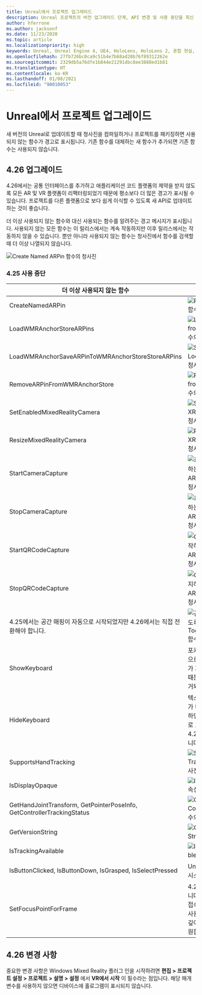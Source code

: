 ```yaml
---
title: Unreal에서 프로젝트 업그레이드
description: Unreal 프로젝트의 버전 업그레이드 단계, API 변경 및 사용 중단을 최신 상태로 유지하세요.
author: hferrone
ms.author: jacksonf
ms.date: 11/23/2020
ms.topic: article
ms.localizationpriority: high
keywords: Unreal, Unreal Engine 4, UE4, HoloLens, HoloLens 2, 혼합 현실, 개발, 설명서, 가이드, 기능, 혼합 현실 헤드셋, windows mixed reality 헤드셋, 가상 현실 헤드셋, 이식, 업그레이드
ms.openlocfilehash: 27fb726bc0ca9c51b4e7b68ad28b76f89312262e
ms.sourcegitcommit: 2329db5a76dfe1b844e21291dbc8ee3888ed1b81
ms.translationtype: HT
ms.contentlocale: ko-KR
ms.lasthandoff: 01/08/2021
ms.locfileid: "98010053"
---
```

# <a name="upgrading-projects-in-unreal"></a>Unreal에서 프로젝트 업그레이드

새 버전의 Unreal로 업데이트할 때 청사진을 컴파일하거나 프로젝트를 패키징하면 사용되지 않는 함수가 경고로 표시됩니다.  기존 함수를 대체하는 새 함수가 추가되면 기존 함수는 사용되지 않습니다. 

## <a name="426-upgrades"></a>4.26 업그레이드
 
4\.26에서는 공통 인터페이스를 추가하고 애플리케이션 코드 플랫폼의 제약을 받지 않도록 모든 AR 및 VR 플랫폼이 리팩터링되었기 때문에 평소보다 더 많은 경고가 표시될 수 있습니다.  프로젝트를 다른 플랫폼으로 보다 쉽게 이식할 수 있도록 새 API로 업데이트하는 것이 좋습니다.

더 이상 사용되지 않는 함수와 대신 사용되는 함수를 알려주는 경고 메시지가 표시됩니다.  사용되지 않는 모든 함수는 이 릴리스에서는 계속 작동하지만 이후 릴리스에서는 작동하지 않을 수 있습니다.  뿐만 아니라 사용되지 않는 함수는 청사진에서 함수를 검색할 때 더 이상 나열되지 않습니다.

![Create Named ARPin 함수의 청사진](images/unreal-porting-img-01.png)

### <a name="425-deprecations"></a>4.25 사용 중단

| 더 이상 사용되지 않는 함수 | 새 함수 |
| --- | --- |
| CreateNamedARPin | ![Pin Component 함수의 청사진](images/unreal-porting-img-02.png) |
| LoadWMRAnchorStoreARPins | ![Load ARPins from Local Store 함수의 청사진](images/unreal-porting-img-03.png) |
| LoadWMRAnchorSaveARPinToWMRAnchorStoreStoreARPins | ![Save ARPin to Local Store 함수의 청사진](images/unreal-porting-img-04.png) |
| RemoveARPinFromWMRAnchorStore | ![Remove ARPin from Local Store 함수의 청사진](images/unreal-porting-img-05.png) |
| SetEnabledMixedRealityCamera | ![Set Enabled XRCamera 함수의 청사진](images/unreal-porting-img-06.png) |
| ResizeMixedRealityCamera | ![Resize XRCamera 함수의 청사진](images/unreal-porting-img-07.png) |
| StartCameraCapture | ![카메라 캡처를 시작하는 Toggle ARCapture 함수의 청사진](images/unreal-porting-img-08.png) |
| StopCameraCapture | ![카메라 캡처를 중지하는 Toggle ARCapture 함수의 청사진](images/unreal-porting-img-09.png) |
| StartQRCodeCapture | ![QR 코드 캡처를 시작하는 Toggle ARCapture 함수의 청사진](images/unreal-porting-img-10.png) |
| StopQRCodeCapture | ![QR 코드 캡처를 중지하는 Toggle ARCapture 함수의 청사진](images/unreal-porting-img-11.png) |
| 4\.25에서는 공간 매핑이 자동으로 시작되었지만 4.26에서는 직접 전환해야 합니다. | ![공간 매핑을 사용하도록 설정하는 Toggle ARCapture 함수의 청사진](images/unreal-porting-img-12.png) |
| ShowKeyboard | 포커스가 텍스트 위젯으로 이동하면 키보드가 자동으로 표시되기 때문에 4.26에서 제거되었습니다. |
| HideKeyboard | 텍스트 위젯의 포커스가 다른 곳으로 이동하면 키보드가 자동으로 표시되기 때문에 4.26에서 제거되었습니다. |
| SupportsHandTracking | ![Supports Hand Tracking 속성의 청사진](images/unreal-porting-img-13.png) |
| IsDisplayOpaque | ![IsDisplayOpaque 속성의 청사진](images/unreal-porting-img-14.png) |
| GetHandJointTransform, GetPointerPoseInfo, GetControllerTrackingStatus | ![Get Motion Controller Data 함수의 청사진](images/unreal-porting-img-15.png) |
| GetVersionString | ![Get Version String 함수의 청사진](images/unreal-porting-img-16.png) |
| IsTrackingAvailable | ![IsTrackingAvailable 속성의 청사진](images/unreal-porting-img-17.png) |
| IsButtonClicked, IsButtonDown, IsGrasped, IsSelectPressed | Unreal의 입력 작업 시스템을 사용합니다. |
| SetFocusPointForFrame | 4.26에서 제거되었습니다.  이전에는 원격 접속 시 리프로젝션에 사용되었지만, 지금은 깊이 리프로젝션을 지원합니다. |

## <a name="426-changes"></a>4.26 변경 사항

중요한 변경 사항은 Windows Mixed Reality 플러그 인을 시작하려면 **편집 > 프로젝트 설정 > 프로젝트 > 설명 > 설정** 에서 **VR에서 시작** 이 필수라는 점입니다. 해당 매개 변수를 사용하지 않으면 디바이스에 홀로그램이 표시되지 않습니다.
